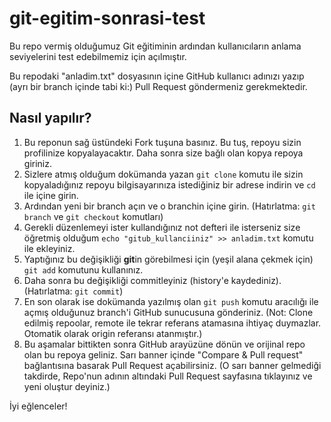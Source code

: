 # git-egitim-sonrasi-test
Bu repo vermiş olduğumuz Git eğitiminin ardından kullanıcıların anlama seviyelerini test edebilmemiz için açılmıştır.

Bu repodaki "anladim.txt" dosyasının içine GitHub kullanıcı adınızı yazıp (ayrı bir branch içinde tabi ki:) Pull Request göndermeniz gerekmektedir.

## Nasıl yapılır?
1. Bu reponun sağ üstündeki Fork tuşuna basınız. Bu tuş, repoyu sizin profilinize kopyalayacaktır. Daha sonra size bağlı olan kopya repoya giriniz.
1. Sizlere atmış olduğum dokümanda yazan `git clone` komutu ile sizin kopyaladığınız repoyu bilgisayarınıza istediğiniz bir adrese indirin ve `cd` ile içine girin.
2. Ardından yeni bir branch açın ve o branchin içine girin. (Hatırlatma: `git branch` ve `git checkout` komutları)
3. Gerekli düzenlemeyi ister kullandığınız not defteri ile isterseniz size öğretmiş olduğum `echo "gitub_kullanciiniz" >> anladim.txt` komutu ile ekleyiniz.
4. Yaptığınız bu değişikliği **git**in görebilmesi için (yeşil alana çekmek için) `git add` komutunu kullanınız.
5. Daha sonra bu değişikliği commitleyiniz (history'e kaydediniz). (Hatırlatma: `git commit`)
6. En son olarak ise dokümanda yazılmış olan `git push` komutu aracılığı ile açmış olduğunuz branch'i GitHub sunucusuna gönderiniz. (Not: Clone edilmiş repoolar, remote ile tekrar referans atamasına ihtiyaç duymazlar. Otomatik olarak origin referansı atanmıştır.)
7. Bu aşamalar bittikten sonra GitHub arayüzüne dönün ve orijinal repo olan bu repoya geliniz. Sarı banner içinde "Compare & Pull request" bağlantısına basarak Pull Request açabilirsiniz. (O sarı banner gelmediği takdirde, Repo'nun adının altındaki Pull Request sayfasına tıklayınız ve yeni oluştur deyiniz.)

İyi eğlenceler!

